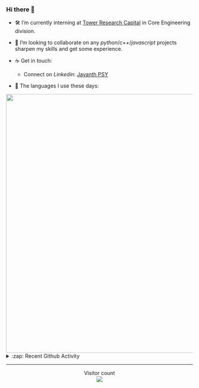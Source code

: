 ### Hi there 👋

- 🛠 I’m currently interning at [Tower Research Capital](https://www.tower-research.com/) in Core Engineering division.

- 👯 I’m looking to collaborate on any *python*/*c++*/*javascript* projects sharpen my skills and get some experience.

- ☕ Get in touch:
  +  Connect on *Linkedin*: [Jayanth PSY](https://www.linkedin.com/in/jayanth-p-b3924812a/)

<!--- ⚡ Fun fact: *Python* is older than *C++* and *Java*. -->

- :memo: The languages I use these days: 

<img src="https://wakatime.com/share/@j_tesla/bdf4246a-6e44-4441-87e6-ea13fc96a824.png" width="700"/>

<details>
  <summary>:zap: Recent Github Activity</summary>
  
<!--START_SECTION:activity-->
1. 🎉 Merged PR [#105](https://github.com/j-tesla/blog-list/pull/105) in [j-tesla/blog-list](https://github.com/j-tesla/blog-list)
2. 🎉 Merged PR [#106](https://github.com/j-tesla/blog-list/pull/106) in [j-tesla/blog-list](https://github.com/j-tesla/blog-list)
3. 🎉 Merged PR [#108](https://github.com/j-tesla/blog-list/pull/108) in [j-tesla/blog-list](https://github.com/j-tesla/blog-list)
4. 🎉 Merged PR [#101](https://github.com/j-tesla/blog-list/pull/101) in [j-tesla/blog-list](https://github.com/j-tesla/blog-list)
5. 🎉 Merged PR [#102](https://github.com/j-tesla/blog-list/pull/102) in [j-tesla/blog-list](https://github.com/j-tesla/blog-list)
<!--END_SECTION:activity-->

</details>

-----

<p align="center"> 
  Visitor count<br>
  <img src="https://profile-counter.glitch.me/j-tesla/count.svg" />
</p>












<!--
**j-tesla/j-tesla** is a ✨ _special_ ✨ repository because its `README.md` (this file) appears on your GitHub profile.

Here are some ideas to get you started:

- 🔭 I’m currently working on ...
- 🌱 I’m currently learning ...
- 👯 I’m looking to collaborate on ...
- 🤔 I’m looking for help with ...
- 💬 Ask me about ...
- 📫 How to reach me: ...
- 😄 Pronouns: ...
- ⚡ Fun fact: ...
-->

